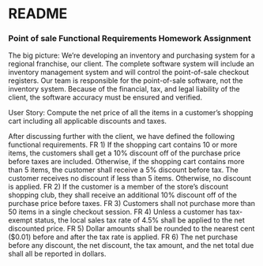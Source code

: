 # README #

### Point of sale Functional Requirements Homework Assignment ###

The big picture: We’re developing an inventory and purchasing system for a regional franchise, our
client. The complete software system will include an inventory management system and will control the
point-of-sale checkout registers. Our team is responsible for the point-of-sale software, not the
inventory system. Because of the financial, tax, and legal liability of the client, the software accuracy
must be ensured and verified.

User Story: Compute the net price of all the items in a customer’s shopping cart including all applicable
discounts and taxes.

After discussing further with the client, we have defined the following functional requirements.
FR 1) If the shopping cart contains 10 or more items, the customers shall get a 10% discount off of the
purchase price before taxes are included. Otherwise, if the shopping cart contains more than 5
items, the customer shall receive a 5% discount before tax. The customer receives no discount if
less than 5 items. Otherwise, no discount is applied.
FR 2) If the customer is a member of the store’s discount shopping club, they shall receive an additional
10% discount off of the purchase price before taxes.
FR 3) Customers shall not purchase more than 50 items in a single checkout session.
FR 4) Unless a customer has tax-exempt status, the local sales tax rate of 4.5% shall be applied to the
net discounted price.
FR 5) Dollar amounts shall be rounded to the nearest cent ($0.01) before and after the tax rate is
applied.
FR 6) The net purchase before any discount, the net discount, the tax amount, and the net total due
shall all be reported in dollars.
